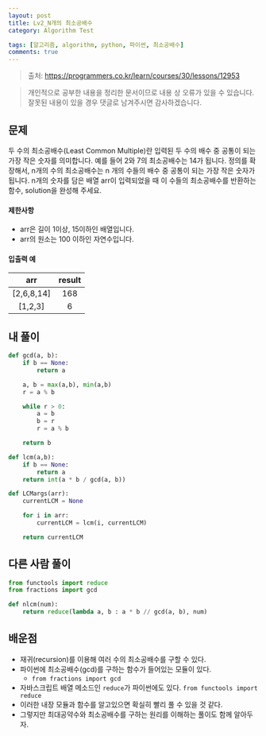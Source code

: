 ```yaml
---
layout: post
title: Lv2_N개의 최소공배수
category: Algorithm Test

tags: [알고리즘, algorithm, python, 파이썬, 최소공배수]
comments: true
---
```

> 출처: https://programmers.co.kr/learn/courses/30/lessons/12953

> 개인적으로 공부한 내용을 정리한 문서이므로 내용 상 오류가 있을 수 있습니다.
> 잘못된 내용이 있을 경우 댓글로 남겨주시면 감사하겠습니다. 


## 문제
두 수의 최소공배수(Least Common Multiple)란 입력된 두 수의 배수 중 공통이 되는 가장 작은 숫자를 의미합니다. 예를 들어 2와 7의 최소공배수는 14가 됩니다. 정의를 확장해서, n개의 수의 최소공배수는 n 개의 수들의 배수 중 공통이 되는 가장 작은 숫자가 됩니다. n개의 숫자를 담은 배열 arr이 입력되었을 때 이 수들의 최소공배수를 반환하는 함수, solution을 완성해 주세요.


#### 제한사항
- arr은 길이 1이상, 15이하인 배열입니다.
- arr의 원소는 100 이하인 자연수입니다.


#### 입출력 예

arr | result
:---------:  | :-----------:
[2,6,8,14]	| 168
[1,2,3]	| 6

## 내 풀이
```python
def gcd(a, b):
    if b == None:
        return a

    a, b = max(a,b), min(a,b)
    r = a % b

    while r > 0:
        a = b
        b = r
        r = a % b

    return b

def lcm(a,b):
    if b == None:
        return a
    return int(a * b / gcd(a, b))

def LCMargs(arr):
    currentLCM = None

    for i in arr:
        currentLCM = lcm(i, currentLCM)

    return currentLCM
```

## 다른 사람 풀이

```python
from functools import reduce
from fractions import gcd

def nlcm(num):
    return reduce(lambda a, b : a * b // gcd(a, b), num)
```


## 배운점

- 재귀(recursion)를 이용해 여러 수의 최소공배수를 구할 수 있다.
- 파이썬에 최소공배수(gcd)를 구하는 함수가 들어있는 모듈이 있다.
    - `from fractions import gcd`
- 자바스크립트 배열 메소드인 `reduce`가 파이썬에도 있다.
       `from functools import reduce`
- 이러한 내장 모듈과 함수를 알고있으면 확실히 빨리 풀 수 있을 것 같다.
- 그렇지만 최대공약수와 최소공배수를 구하는 원리를 이해하는 풀이도 함께 알아두자.
